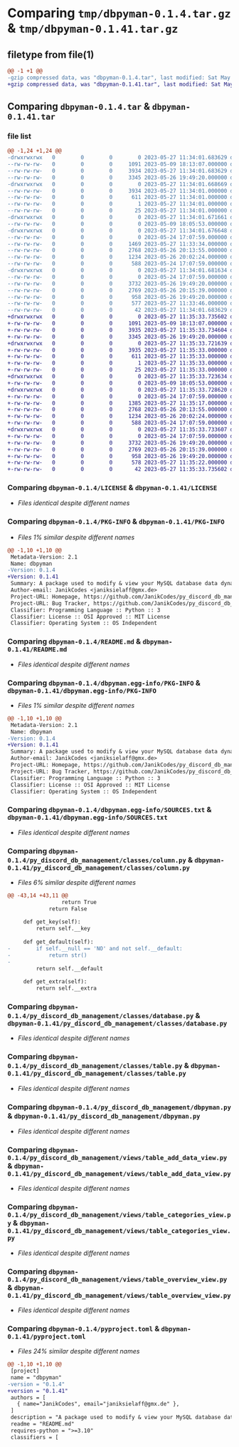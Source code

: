 # Comparing `tmp/dbpyman-0.1.4.tar.gz` & `tmp/dbpyman-0.1.41.tar.gz`

## filetype from file(1)

```diff
@@ -1 +1 @@
-gzip compressed data, was "dbpyman-0.1.4.tar", last modified: Sat May 27 11:34:01 2023, max compression
+gzip compressed data, was "dbpyman-0.1.41.tar", last modified: Sat May 27 11:35:33 2023, max compression
```

## Comparing `dbpyman-0.1.4.tar` & `dbpyman-0.1.41.tar`

### file list

```diff
@@ -1,24 +1,24 @@
-drwxrwxrwx   0        0        0        0 2023-05-27 11:34:01.683629 dbpyman-0.1.4/
--rw-rw-rw-   0        0        0     1091 2023-05-09 18:13:07.000000 dbpyman-0.1.4/LICENSE
--rw-rw-rw-   0        0        0     3934 2023-05-27 11:34:01.683629 dbpyman-0.1.4/PKG-INFO
--rw-rw-rw-   0        0        0     3345 2023-05-26 19:49:20.000000 dbpyman-0.1.4/README.md
-drwxrwxrwx   0        0        0        0 2023-05-27 11:34:01.668669 dbpyman-0.1.4/dbpyman.egg-info/
--rw-rw-rw-   0        0        0     3934 2023-05-27 11:34:01.000000 dbpyman-0.1.4/dbpyman.egg-info/PKG-INFO
--rw-rw-rw-   0        0        0      611 2023-05-27 11:34:01.000000 dbpyman-0.1.4/dbpyman.egg-info/SOURCES.txt
--rw-rw-rw-   0        0        0        1 2023-05-27 11:34:01.000000 dbpyman-0.1.4/dbpyman.egg-info/dependency_links.txt
--rw-rw-rw-   0        0        0       25 2023-05-27 11:34:01.000000 dbpyman-0.1.4/dbpyman.egg-info/top_level.txt
-drwxrwxrwx   0        0        0        0 2023-05-27 11:34:01.671661 dbpyman-0.1.4/py_discord_db_management/
--rw-rw-rw-   0        0        0        0 2023-05-09 18:05:53.000000 dbpyman-0.1.4/py_discord_db_management/__init__.py
-drwxrwxrwx   0        0        0        0 2023-05-27 11:34:01.676648 dbpyman-0.1.4/py_discord_db_management/classes/
--rw-rw-rw-   0        0        0        0 2023-05-24 17:07:59.000000 dbpyman-0.1.4/py_discord_db_management/classes/__init__.py
--rw-rw-rw-   0        0        0     1469 2023-05-27 11:33:34.000000 dbpyman-0.1.4/py_discord_db_management/classes/column.py
--rw-rw-rw-   0        0        0     2768 2023-05-26 20:13:55.000000 dbpyman-0.1.4/py_discord_db_management/classes/database.py
--rw-rw-rw-   0        0        0     1234 2023-05-26 20:02:24.000000 dbpyman-0.1.4/py_discord_db_management/classes/table.py
--rw-rw-rw-   0        0        0      588 2023-05-24 17:07:59.000000 dbpyman-0.1.4/py_discord_db_management/dbpyman.py
-drwxrwxrwx   0        0        0        0 2023-05-27 11:34:01.681634 dbpyman-0.1.4/py_discord_db_management/views/
--rw-rw-rw-   0        0        0        0 2023-05-24 17:07:59.000000 dbpyman-0.1.4/py_discord_db_management/views/__init__.py
--rw-rw-rw-   0        0        0     3732 2023-05-26 19:49:20.000000 dbpyman-0.1.4/py_discord_db_management/views/table_add_data_view.py
--rw-rw-rw-   0        0        0     2769 2023-05-26 20:15:39.000000 dbpyman-0.1.4/py_discord_db_management/views/table_categories_view.py
--rw-rw-rw-   0        0        0      958 2023-05-26 19:49:20.000000 dbpyman-0.1.4/py_discord_db_management/views/table_overview_view.py
--rw-rw-rw-   0        0        0      577 2023-05-27 11:33:46.000000 dbpyman-0.1.4/pyproject.toml
--rw-rw-rw-   0        0        0       42 2023-05-27 11:34:01.683629 dbpyman-0.1.4/setup.cfg
+drwxrwxrwx   0        0        0        0 2023-05-27 11:35:33.735602 dbpyman-0.1.41/
+-rw-rw-rw-   0        0        0     1091 2023-05-09 18:13:07.000000 dbpyman-0.1.41/LICENSE
+-rw-rw-rw-   0        0        0     3935 2023-05-27 11:35:33.734604 dbpyman-0.1.41/PKG-INFO
+-rw-rw-rw-   0        0        0     3345 2023-05-26 19:49:20.000000 dbpyman-0.1.41/README.md
+drwxrwxrwx   0        0        0        0 2023-05-27 11:35:33.721639 dbpyman-0.1.41/dbpyman.egg-info/
+-rw-rw-rw-   0        0        0     3935 2023-05-27 11:35:33.000000 dbpyman-0.1.41/dbpyman.egg-info/PKG-INFO
+-rw-rw-rw-   0        0        0      611 2023-05-27 11:35:33.000000 dbpyman-0.1.41/dbpyman.egg-info/SOURCES.txt
+-rw-rw-rw-   0        0        0        1 2023-05-27 11:35:33.000000 dbpyman-0.1.41/dbpyman.egg-info/dependency_links.txt
+-rw-rw-rw-   0        0        0       25 2023-05-27 11:35:33.000000 dbpyman-0.1.41/dbpyman.egg-info/top_level.txt
+drwxrwxrwx   0        0        0        0 2023-05-27 11:35:33.723634 dbpyman-0.1.41/py_discord_db_management/
+-rw-rw-rw-   0        0        0        0 2023-05-09 18:05:53.000000 dbpyman-0.1.41/py_discord_db_management/__init__.py
+drwxrwxrwx   0        0        0        0 2023-05-27 11:35:33.728620 dbpyman-0.1.41/py_discord_db_management/classes/
+-rw-rw-rw-   0        0        0        0 2023-05-24 17:07:59.000000 dbpyman-0.1.41/py_discord_db_management/classes/__init__.py
+-rw-rw-rw-   0        0        0     1385 2023-05-27 11:35:17.000000 dbpyman-0.1.41/py_discord_db_management/classes/column.py
+-rw-rw-rw-   0        0        0     2768 2023-05-26 20:13:55.000000 dbpyman-0.1.41/py_discord_db_management/classes/database.py
+-rw-rw-rw-   0        0        0     1234 2023-05-26 20:02:24.000000 dbpyman-0.1.41/py_discord_db_management/classes/table.py
+-rw-rw-rw-   0        0        0      588 2023-05-24 17:07:59.000000 dbpyman-0.1.41/py_discord_db_management/dbpyman.py
+drwxrwxrwx   0        0        0        0 2023-05-27 11:35:33.733607 dbpyman-0.1.41/py_discord_db_management/views/
+-rw-rw-rw-   0        0        0        0 2023-05-24 17:07:59.000000 dbpyman-0.1.41/py_discord_db_management/views/__init__.py
+-rw-rw-rw-   0        0        0     3732 2023-05-26 19:49:20.000000 dbpyman-0.1.41/py_discord_db_management/views/table_add_data_view.py
+-rw-rw-rw-   0        0        0     2769 2023-05-26 20:15:39.000000 dbpyman-0.1.41/py_discord_db_management/views/table_categories_view.py
+-rw-rw-rw-   0        0        0      958 2023-05-26 19:49:20.000000 dbpyman-0.1.41/py_discord_db_management/views/table_overview_view.py
+-rw-rw-rw-   0        0        0      578 2023-05-27 11:35:22.000000 dbpyman-0.1.41/pyproject.toml
+-rw-rw-rw-   0        0        0       42 2023-05-27 11:35:33.735602 dbpyman-0.1.41/setup.cfg
```

### Comparing `dbpyman-0.1.4/LICENSE` & `dbpyman-0.1.41/LICENSE`

 * *Files identical despite different names*

### Comparing `dbpyman-0.1.4/PKG-INFO` & `dbpyman-0.1.41/PKG-INFO`

 * *Files 1% similar despite different names*

```diff
@@ -1,10 +1,10 @@
 Metadata-Version: 2.1
 Name: dbpyman
-Version: 0.1.4
+Version: 0.1.41
 Summary: A package used to modify & view your MySQL database data dynamically
 Author-email: JanikCodes <janiksielaff@gmx.de>
 Project-URL: Homepage, https://github.com/JanikCodes/py_discord_db_management
 Project-URL: Bug Tracker, https://github.com/JanikCodes/py_discord_db_management/issues
 Classifier: Programming Language :: Python :: 3
 Classifier: License :: OSI Approved :: MIT License
 Classifier: Operating System :: OS Independent
```

### Comparing `dbpyman-0.1.4/README.md` & `dbpyman-0.1.41/README.md`

 * *Files identical despite different names*

### Comparing `dbpyman-0.1.4/dbpyman.egg-info/PKG-INFO` & `dbpyman-0.1.41/dbpyman.egg-info/PKG-INFO`

 * *Files 1% similar despite different names*

```diff
@@ -1,10 +1,10 @@
 Metadata-Version: 2.1
 Name: dbpyman
-Version: 0.1.4
+Version: 0.1.41
 Summary: A package used to modify & view your MySQL database data dynamically
 Author-email: JanikCodes <janiksielaff@gmx.de>
 Project-URL: Homepage, https://github.com/JanikCodes/py_discord_db_management
 Project-URL: Bug Tracker, https://github.com/JanikCodes/py_discord_db_management/issues
 Classifier: Programming Language :: Python :: 3
 Classifier: License :: OSI Approved :: MIT License
 Classifier: Operating System :: OS Independent
```

### Comparing `dbpyman-0.1.4/dbpyman.egg-info/SOURCES.txt` & `dbpyman-0.1.41/dbpyman.egg-info/SOURCES.txt`

 * *Files identical despite different names*

### Comparing `dbpyman-0.1.4/py_discord_db_management/classes/column.py` & `dbpyman-0.1.41/py_discord_db_management/classes/column.py`

 * *Files 6% similar despite different names*

```diff
@@ -43,14 +43,11 @@
                 return True
             return False
 
     def get_key(self):
         return self.__key
 
     def get_default(self):
-        if self.__null == 'NO' and not self.__default:
-            return str()
-
         return self.__default
 
     def get_extra(self):
         return self.__extra
```

### Comparing `dbpyman-0.1.4/py_discord_db_management/classes/database.py` & `dbpyman-0.1.41/py_discord_db_management/classes/database.py`

 * *Files identical despite different names*

### Comparing `dbpyman-0.1.4/py_discord_db_management/classes/table.py` & `dbpyman-0.1.41/py_discord_db_management/classes/table.py`

 * *Files identical despite different names*

### Comparing `dbpyman-0.1.4/py_discord_db_management/dbpyman.py` & `dbpyman-0.1.41/py_discord_db_management/dbpyman.py`

 * *Files identical despite different names*

### Comparing `dbpyman-0.1.4/py_discord_db_management/views/table_add_data_view.py` & `dbpyman-0.1.41/py_discord_db_management/views/table_add_data_view.py`

 * *Files identical despite different names*

### Comparing `dbpyman-0.1.4/py_discord_db_management/views/table_categories_view.py` & `dbpyman-0.1.41/py_discord_db_management/views/table_categories_view.py`

 * *Files identical despite different names*

### Comparing `dbpyman-0.1.4/py_discord_db_management/views/table_overview_view.py` & `dbpyman-0.1.41/py_discord_db_management/views/table_overview_view.py`

 * *Files identical despite different names*

### Comparing `dbpyman-0.1.4/pyproject.toml` & `dbpyman-0.1.41/pyproject.toml`

 * *Files 24% similar despite different names*

```diff
@@ -1,10 +1,10 @@
 [project]
 name = "dbpyman"
-version = "0.1.4"
+version = "0.1.41"
 authors = [
   { name="JanikCodes", email="janiksielaff@gmx.de" },
 ]
 description = "A package used to modify & view your MySQL database data dynamically"
 readme = "README.md"
 requires-python = ">=3.10"
 classifiers = [
```

